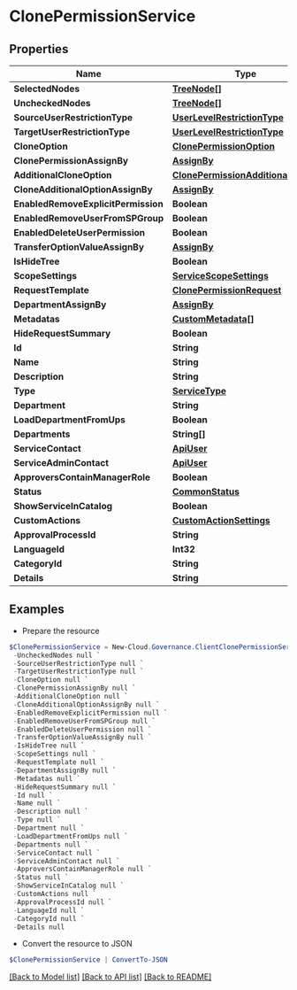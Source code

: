 # ClonePermissionService
## Properties

Name | Type | Description | Notes
------------ | ------------- | ------------- | -------------
**SelectedNodes** | [**TreeNode[]**](TreeNode.md) |  | [optional] 
**UncheckedNodes** | [**TreeNode[]**](TreeNode.md) |  | [optional] 
**SourceUserRestrictionType** | [**UserLevelRestrictionType**](UserLevelRestrictionType.md) |  | [optional] 
**TargetUserRestrictionType** | [**UserLevelRestrictionType**](UserLevelRestrictionType.md) |  | [optional] 
**CloneOption** | [**ClonePermissionOption**](ClonePermissionOption.md) |  | [optional] 
**ClonePermissionAssignBy** | [**AssignBy**](AssignBy.md) |  | [optional] 
**AdditionalCloneOption** | [**ClonePermissionAdditionalOption**](ClonePermissionAdditionalOption.md) |  | [optional] 
**CloneAdditionalOptionAssignBy** | [**AssignBy**](AssignBy.md) |  | [optional] 
**EnabledRemoveExplicitPermission** | **Boolean** |  | [optional] 
**EnabledRemoveUserFromSPGroup** | **Boolean** |  | [optional] 
**EnabledDeleteUserPermission** | **Boolean** |  | [optional] 
**TransferOptionValueAssignBy** | [**AssignBy**](AssignBy.md) |  | [optional] 
**IsHideTree** | **Boolean** |  | [optional] 
**ScopeSettings** | [**ServiceScopeSettings**](ServiceScopeSettings.md) |  | [optional] 
**RequestTemplate** | [**ClonePermissionRequest**](ClonePermissionRequest.md) |  | [optional] 
**DepartmentAssignBy** | [**AssignBy**](AssignBy.md) |  | [optional] 
**Metadatas** | [**CustomMetadata[]**](CustomMetadata.md) |  | [optional] 
**HideRequestSummary** | **Boolean** |  | [optional] 
**Id** | **String** |  | [optional] 
**Name** | **String** |  | [optional] 
**Description** | **String** |  | [optional] 
**Type** | [**ServiceType**](ServiceType.md) |  | [optional] 
**Department** | **String** |  | [optional] 
**LoadDepartmentFromUps** | **Boolean** |  | [optional] 
**Departments** | **String[]** |  | [optional] 
**ServiceContact** | [**ApiUser**](ApiUser.md) |  | [optional] 
**ServiceAdminContact** | [**ApiUser**](ApiUser.md) |  | [optional] 
**ApproversContainManagerRole** | **Boolean** |  | [optional] 
**Status** | [**CommonStatus**](CommonStatus.md) |  | [optional] 
**ShowServiceInCatalog** | **Boolean** |  | [optional] 
**CustomActions** | [**CustomActionSettings**](CustomActionSettings.md) |  | [optional] 
**ApprovalProcessId** | **String** |  | [optional] 
**LanguageId** | **Int32** |  | [optional] 
**CategoryId** | **String** |  | [optional] 
**Details** | **String** |  | [optional] 

## Examples

- Prepare the resource
```powershell
$ClonePermissionService = New-Cloud.Governance.ClientClonePermissionService  -SelectedNodes null `
 -UncheckedNodes null `
 -SourceUserRestrictionType null `
 -TargetUserRestrictionType null `
 -CloneOption null `
 -ClonePermissionAssignBy null `
 -AdditionalCloneOption null `
 -CloneAdditionalOptionAssignBy null `
 -EnabledRemoveExplicitPermission null `
 -EnabledRemoveUserFromSPGroup null `
 -EnabledDeleteUserPermission null `
 -TransferOptionValueAssignBy null `
 -IsHideTree null `
 -ScopeSettings null `
 -RequestTemplate null `
 -DepartmentAssignBy null `
 -Metadatas null `
 -HideRequestSummary null `
 -Id null `
 -Name null `
 -Description null `
 -Type null `
 -Department null `
 -LoadDepartmentFromUps null `
 -Departments null `
 -ServiceContact null `
 -ServiceAdminContact null `
 -ApproversContainManagerRole null `
 -Status null `
 -ShowServiceInCatalog null `
 -CustomActions null `
 -ApprovalProcessId null `
 -LanguageId null `
 -CategoryId null `
 -Details null
```

- Convert the resource to JSON
```powershell
$ClonePermissionService | ConvertTo-JSON
```

[[Back to Model list]](../README.md#documentation-for-models) [[Back to API list]](../README.md#documentation-for-api-endpoints) [[Back to README]](../README.md)

